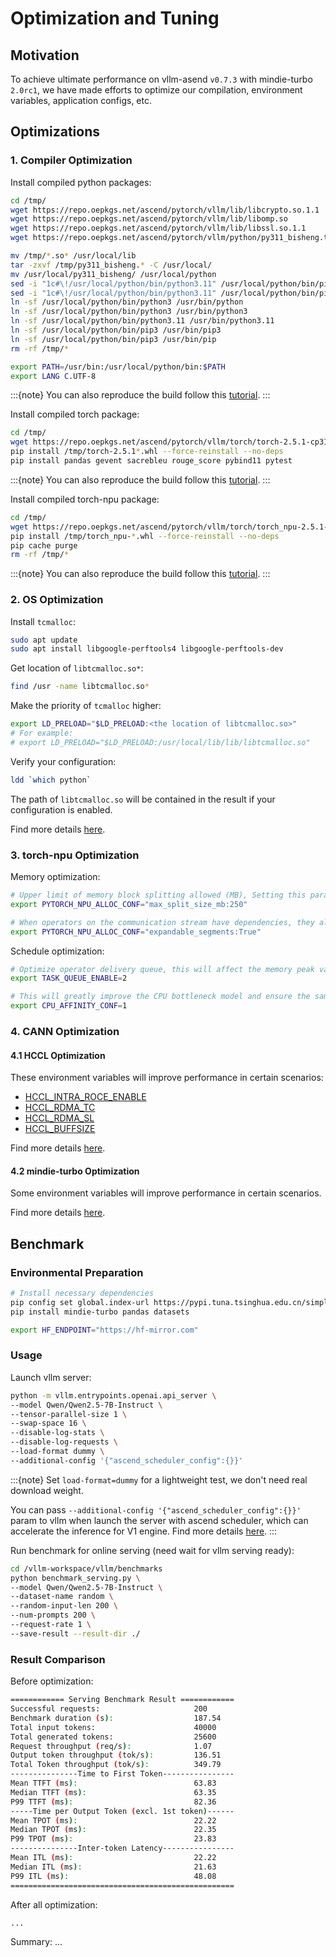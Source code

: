 # Optimization and Tuning

## Motivation

To achieve ultimate performance on vllm-asend `v0.7.3` with mindie-turbo `2.0rc1`, we have made efforts to optimize our compilation, environment variables, application configs, etc.

## Optimizations

### 1. Compiler Optimization

Install compiled python packages:

```bash
cd /tmp/
wget https://repo.oepkgs.net/ascend/pytorch/vllm/lib/libcrypto.so.1.1
wget https://repo.oepkgs.net/ascend/pytorch/vllm/lib/libomp.so
wget https://repo.oepkgs.net/ascend/pytorch/vllm/lib/libssl.so.1.1
wget https://repo.oepkgs.net/ascend/pytorch/vllm/python/py311_bisheng.tar.gz

mv /tmp/*.so* /usr/local/lib
tar -zxvf /tmp/py311_bisheng.* -C /usr/local/
mv /usr/local/py311_bisheng/ /usr/local/python
sed -i "1c#\!/usr/local/python/bin/python3.11" /usr/local/python/bin/pip3
sed -i "1c#\!/usr/local/python/bin/python3.11" /usr/local/python/bin/pip3.11
ln -sf /usr/local/python/bin/python3 /usr/bin/python
ln -sf /usr/local/python/bin/python3 /usr/bin/python3
ln -sf /usr/local/python/bin/python3.11 /usr/bin/python3.11
ln -sf /usr/local/python/bin/pip3 /usr/bin/pip3
ln -sf /usr/local/python/bin/pip3 /usr/bin/pip
rm -rf /tmp/*

export PATH=/usr/bin:/usr/local/python/bin:$PATH
export LANG C.UTF-8
```

:::{note}
You can also reproduce the build follow this [tutorial](https://www.hiascend.com/document/detail/zh/Pytorch/600/ptmoddevg/trainingmigrguide/performance_tuning_0063.html).
:::

Install compiled torch package:

```bash
cd /tmp/
wget https://repo.oepkgs.net/ascend/pytorch/vllm/torch/torch-2.5.1-cp311-cp311-linux_aarch64.whl
pip install /tmp/torch-2.5.1*.whl --force-reinstall --no-deps
pip install pandas gevent sacrebleu rouge_score pybind11 pytest
```

:::{note}
You can also reproduce the build follow this [tutorial](https://www.hiascend.com/document/detail/zh/Pytorch/600/ptmoddevg/trainingmigrguide/performance_tuning_0064.html).
:::

Install compiled torch-npu package:

```bash
cd /tmp/
wget https://repo.oepkgs.net/ascend/pytorch/vllm/torch/torch_npu-2.5.1-cp311-cp311-manylinux_2_17_aarch64.manylinux2014_aarch64.whl
pip install /tmp/torch_npu-*.whl --force-reinstall --no-deps
pip cache purge
rm -rf /tmp/*
```

:::{note}
You can also reproduce the build follow this [tutorial](https://www.hiascend.com/document/detail/zh/Pytorch/600/ptmoddevg/trainingmigrguide/performance_tuning_0065.html).
:::

### 2. OS Optimization

Install `tcmalloc`:

```bash
sudo apt update
sudo apt install libgoogle-perftools4 libgoogle-perftools-dev
```

Get location of `libtcmalloc.so*`:

```bash
find /usr -name libtcmalloc.so*
```

Make the priority of `tcmalloc` higher:

```bash
export LD_PRELOAD="$LD_PRELOAD:<the location of libtcmalloc.so>"
# For example:
# export LD_PRELOAD="$LD_PRELOAD:/usr/local/lib/lib/libtcmalloc.so"
```

Verify your configuration:

```bash
ldd `which python`
```

The path of `libtcmalloc.so` will be contained in the result if your configuration is enabled.

Find more details [here](https://www.hiascend.com/document/detail/zh/Pytorch/700/ptmoddevg/trainingmigrguide/performance_tuning_0068.html).

### 3. torch-npu Optimization

Memory optimization:

```bash
# Upper limit of memory block splitting allowed (MB), Setting this parameter can prevent large memory blocks from being split.
export PYTORCH_NPU_ALLOC_CONF="max_split_size_mb:250"

# When operators on the communication stream have dependencies, they all need to be ended before being released for reuse. The logic of multi-stream reuse is to release the memory on the communication stream in advance so that the computing stream can be reused.
export PYTORCH_NPU_ALLOC_CONF="expandable_segments:True"
```

Schedule optimization:

```bash
# Optimize operator delivery queue, this will affect the memory peak value, and may degrade if the memory is tight.
export TASK_QUEUE_ENABLE=2

# This will greatly improve the CPU bottleneck model and ensure the same performance for the NPU bottleneck model.
export CPU_AFFINITY_CONF=1
```

### 4. CANN Optimization

#### 4.1 HCCL Optimization

These environment variables will improve performance in certain scenarios:

- [HCCL_INTRA_ROCE_ENABLE](https://www.hiascend.com/document/detail/zh/Pytorch/600/ptmoddevg/trainingmigrguide/performance_tuning_0044.html)
- [HCCL_RDMA_TC](https://www.hiascend.com/document/detail/zh/Pytorch/600/ptmoddevg/trainingmigrguide/performance_tuning_0045.html)
- [HCCL_RDMA_SL](https://www.hiascend.com/document/detail/zh/Pytorch/600/ptmoddevg/trainingmigrguide/performance_tuning_0046.html)
- [HCCL_BUFFSIZE](https://www.hiascend.com/document/detail/zh/Pytorch/600/ptmoddevg/trainingmigrguide/performance_tuning_0047.html)

Find more details [here](https://www.hiascend.com).

#### 4.2 mindie-turbo Optimization

Some environment variables will improve performance in certain scenarios.

Find more details [here](https://www.hiascend.com/document/detail/zh/mindie/20RC1/AcceleratePlugin/turbodev/mindie-turbo-0010.html).

## Benchmark

### Environmental Preparation

```bash
# Install necessary dependencies
pip config set global.index-url https://pypi.tuna.tsinghua.edu.cn/simple
pip install mindie-turbo pandas datasets

export HF_ENDPOINT="https://hf-mirror.com"
```

### Usage

Launch vllm server:

```bash
python -m vllm.entrypoints.openai.api_server \
--model Qwen/Qwen2.5-7B-Instruct \
--tensor-parallel-size 1 \
--swap-space 16 \
--disable-log-stats \
--disable-log-requests \
--load-format dummy \
--additional-config '{"ascend_scheduler_config":{}}'
```

:::{note}
Set `load-format=dummy` for a lightweight test, we don't need real download weight.

You can pass `--additional-config '{"ascend_scheduler_config":{}}'` param to vllm when launch the server with ascend scheduler, which can accelerate the inference for V1 engine. Find more details [here](https://github.com/vllm-project/vllm-ascend/issues/788).
:::

Run benchmark for online serving (need wait for vllm serving ready):

```bash
cd /vllm-workspace/vllm/benchmarks
python benchmark_serving.py \
--model Qwen/Qwen2.5-7B-Instruct \
--dataset-name random \
--random-input-len 200 \
--num-prompts 200 \
--request-rate 1 \
--save-result --result-dir ./
```

### Result Comparison

Before optimization:

```bash
============ Serving Benchmark Result ============
Successful requests:                     200       
Benchmark duration (s):                  187.54    
Total input tokens:                      40000     
Total generated tokens:                  25600     
Request throughput (req/s):              1.07      
Output token throughput (tok/s):         136.51    
Total Token throughput (tok/s):          349.79    
---------------Time to First Token----------------
Mean TTFT (ms):                          63.83     
Median TTFT (ms):                        63.35     
P99 TTFT (ms):                           82.36     
-----Time per Output Token (excl. 1st token)------
Mean TPOT (ms):                          22.22     
Median TPOT (ms):                        22.35     
P99 TPOT (ms):                           23.83     
---------------Inter-token Latency----------------
Mean ITL (ms):                           22.22     
Median ITL (ms):                         21.63     
P99 ITL (ms):                            48.08     
==================================================
```

After all optimization:

```bash
...
```

Summary: ...
